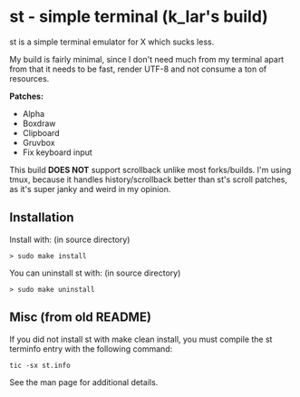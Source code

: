 # st - simple terminal (k_lar's build)

st is a simple terminal emulator for X which sucks less.  

My build is fairly minimal, since I don't need much from my terminal apart from that it needs to
be fast, render UTF-8 and not consume a ton of resources. 

**Patches:**
- Alpha
- Boxdraw
- Clipboard
- Gruvbox
- Fix keyboard input

This build **DOES NOT** support scrollback unlike most forks/builds.
I'm using tmux, because it handles history/scrollback better than st's scroll patches, as it's
super janky and weird in my opinion.  

## Installation

Install with: (in source directory)
```console
> sudo make install
```

You can uninstall st with: (in source directory)
```console
> sudo make uninstall
```

## Misc (from old README)

If you did not install st with make clean install, you must compile
the st terminfo entry with the following command:

    tic -sx st.info

See the man page for additional details.

